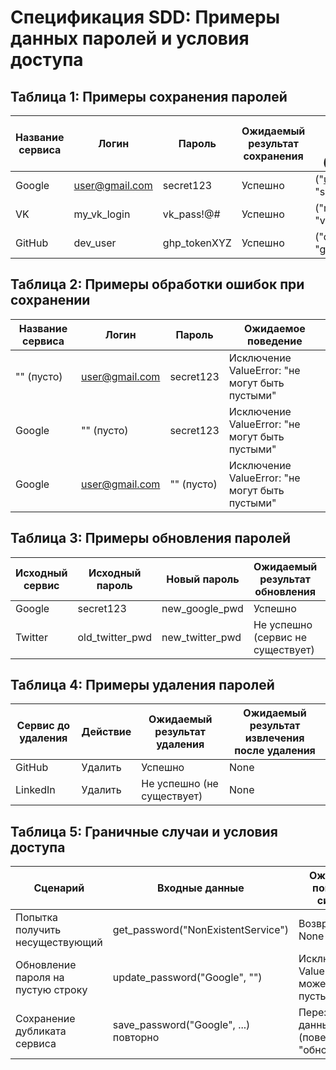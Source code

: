 # Спецификация SDD: Примеры данных паролей и условия доступа

## Таблица 1: Примеры сохранения паролей

| Название сервиса | Логин          | Пароль       | Ожидаемый результат сохранения | Ожидаемый результат извлечения (логин, пароль) |
|------------------|----------------|--------------|----------------------------------|------------------------------------------------|
| Google           | user@gmail.com | secret123    | Успешно                          | ("user@gmail.com", "secret123")                |
| VK               | my_vk_login    | vk_pass!@#   | Успешно                          | ("my_vk_login", "vk_pass!@#")                  |
| GitHub           | dev_user       | ghp_tokenXYZ | Успешно                          | ("dev_user", "ghp_tokenXYZ")                   |

## Таблица 2: Примеры обработки ошибок при сохранении

| Название сервиса | Логин          | Пароль       | Ожидаемое поведение                     |
|------------------|----------------|--------------|------------------------------------------|
| "" (пусто)       | user@gmail.com | secret123    | Исключение ValueError: "не могут быть пустыми" |
| Google           | "" (пусто)     | secret123    | Исключение ValueError: "не могут быть пустыми" |
| Google           | user@gmail.com | "" (пусто)   | Исключение ValueError: "не могут быть пустыми" |

## Таблица 3: Примеры обновления паролей

| Исходный сервис | Исходный пароль | Новый пароль   | Ожидаемый результат обновления | Ожидаемый пароль после обновления |
|-----------------|-----------------|----------------|----------------------------------|------------------------------------|
| Google          | secret123       | new_google_pwd | Успешно                          | new_google_pwd                     |
| Twitter         | old_twitter_pwd | new_twitter_pwd| Не успешно (сервис не существует)| —                                  |

## Таблица 4: Примеры удаления паролей

| Сервис до удаления | Действие      | Ожидаемый результат удаления | Ожидаемый результат извлечения после удаления |
|--------------------|---------------|-------------------------------|-----------------------------------------------|
| GitHub             | Удалить       | Успешно                       | None                                          |
| LinkedIn           | Удалить       | Не успешно (не существует)    | None                                          |

## Таблица 5: Граничные случаи и условия доступа

| Сценарий                          | Входные данные                     | Ожидаемое поведение системы                     |
|-----------------------------------|------------------------------------|-------------------------------------------------|
| Попытка получить несуществующий   | get_password("NonExistentService") | Возвращает None                                 |
| Обновление пароля на пустую строку| update_password("Google", "")      | Исключение ValueError: "не может быть пустым"   |
| Сохранение дубликата сервиса      | save_password("Google", ...) повторно | Перезаписывает данные (поведение как "обновление") |